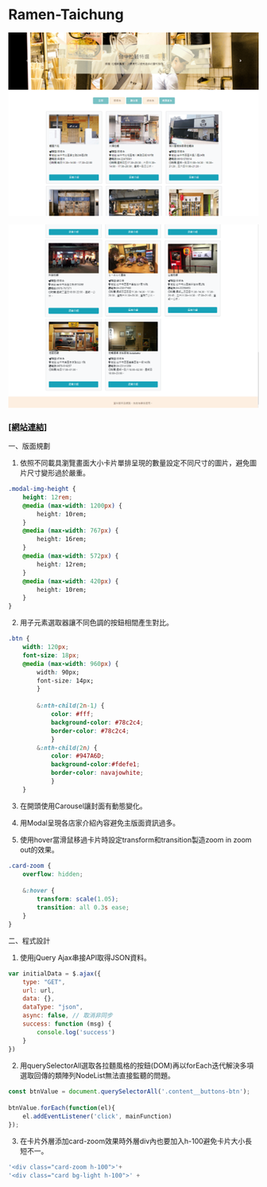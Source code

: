 # Ramen-Taichung

![image](https://github.com/Kuaruou/Ramen-Taichung/blob/master/img/Ramen-web1.png)

![image](https://github.com/Kuaruou/Ramen-Taichung/blob/master/img/Ramen-web2.png)

### [[網站連結]](https://kuaruou.github.io/Ramen-Taichung/) ###

一、版面規劃

1. 依照不同載具瀏覽畫面大小卡片單排呈現的數量設定不同尺寸的圖片，避免圖片尺寸變形過於嚴重。

```css
.modal-img-height {
    height: 12rem;
    @media (max-width: 1200px) {
        height: 10rem;
    }
    @media (max-width: 767px) {
        height: 16rem;
    }
    @media (max-width: 572px) {
        height: 12rem;
    }
    @media (max-width: 420px) {
        height: 10rem;
    }
}
```

2. 用子元素選取器讓不同色調的按鈕相間產生對比。

```css
.btn {
    width: 120px;
    font-size: 18px;
    @media (max-width: 960px) {
        width: 90px;
        font-size: 14px;
        }
        
        &:nth-child(2n-1) {
            color: #fff;
            background-color: #78c2c4;
            border-color: #78c2c4;
            }
        &:nth-child(2n) {
            color: #947A6D;
            background-color:#fdefe1;
            border-color: navajowhite;
            }
    }
```
        
3. 在開頭使用Carousel讓封面有動態變化。

4. 用Modal呈現各店家介紹內容避免主版面資訊過多。

5. 使用hover當滑鼠移過卡片時設定transform和transition製造zoom in zoom out的效果。

```css
.card-zoom {
    overflow: hidden;

    &:hover {
        transform: scale(1.05);
        transition: all 0.3s ease;
    }
}
```

二、程式設計

1. 使用jQuery Ajax串接API取得JSON資料。

```javascript
var initialData = $.ajax({
    type: "GET",
    url: url,
    data: {},
    dataType: "json",
    async: false, // 取消非同步
    success: function (msg) {
        console.log('success')
    }
})
```

2. 用querySelectorAll選取各拉麵風格的按鈕(DOM)再以forEach迭代解決多項選取回傳的類陣列NodeList無法直接監聽的問題。

```javascript
const btnValue = document.querySelectorAll('.content__buttons-btn');

btnValue.forEach(function(el){
    el.addEventListener('click', mainFunction)
});
```

3. 在卡片外層添加card-zoom效果時外層div內也要加入h-100避免卡片大小長短不一。

```javascript
'<div class="card-zoom h-100">'+ 
'<div class="card bg-light h-100">' +
```
